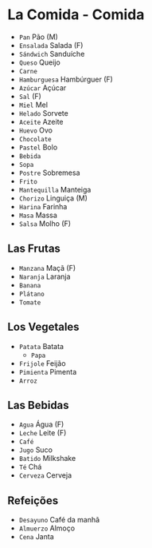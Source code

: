 # La Comida - Comida

-   `Pan` Pão (M)
-   `Ensalada` Salada (F)
-   `Sándwich` Sanduíche
-   `Queso` Queijo
-   `Carne`
-   `Hamburguesa` Hambúrguer (F)
-   `Azúcar` Açúcar
-   `Sal` (F)
-   `Miel` Mel
-   `Helado` Sorvete
-   `Aceite` Azeite
-   `Huevo` Ovo
-   `Chocolate`
-   `Pastel` Bolo
-   `Bebida`
-   `Sopa`
-   `Postre` Sobremesa
-   `Frito`
-   `Mantequilla` Manteiga
-   `Chorizo` Linguiça (M)
-   `Harina` Farinha
-   `Masa` Massa
-   `Salsa` Molho (F)

## Las Frutas

-   `Manzana` Maçã (F)
-   `Naranja` Laranja
-   `Banana`
-   `Plátano`
-   `Tomate`

## Los Vegetales

-   `Patata` Batata
    -   `Papa`
-   `Frijole` Feijão
-   `Pimienta` Pimenta
-   `Arroz`

## Las Bebidas

-   `Agua` Água (F)
-   `Leche` Leite (F)
-   `Café`
-   `Jugo` Suco
-   `Batido` Milkshake
-   `Té` Chá
-   `Cerveza` Cerveja

## Refeições

-   `Desayuno` Café da manhã
-   `Almuerzo` Almoço
-   `Cena` Janta
